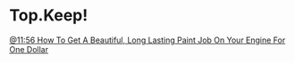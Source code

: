 # Top.Keep!
[@11:56 How To Get A Beautiful, Long Lasting Paint Job On Your Engine For One Dollar](https://youtu.be/syyJEaxHEck?t=716)
